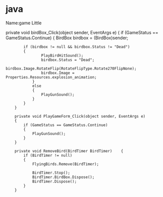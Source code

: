 # java
Name:game Little

private void birdBox_Click(object sender, EventArgs e)
		{	if (GameStatus == GameStatus.Continue)		{
				BirdBox birdbox = (BirdBox)sender;

			if (birdbox != null && birdbox.Status != "Dead")
			{
					PlayBirdHitSound();
					birdbox.Status = "Dead";
				birdbox.Image.RotateFlip(RotateFlipType.Rotate270FlipNone);
					birdbox.Image = Properties.Resources.explosion_animation;
				}
				else
				{
					PlayGunSound();
				}
			}
		}
		
		private void PlayGameForm_Click(object sender, EventArgs e)
		{
			if (GameStatus == GameStatus.Continue)
			{
				PlayGunSound();
			}
		}		

		private void RemoveBird(BirdTimer BirdTimer)	{
			if (BirdTimer != null)
			{
				FlyingBirds.Remove(BirdTimer);

				BirdTimer.Stop();
				BirdTimer.BirdBox.Dispose();
				BirdTimer.Dispose();
			}
		}
 

